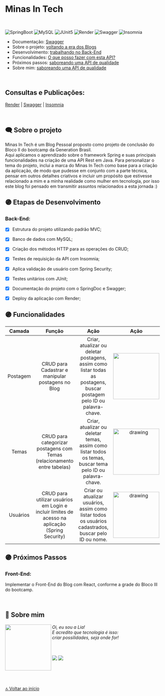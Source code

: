 # Minas In Tech
<br> 

![SpringBoot](https://img.shields.io/badge/Spring_Boot-F2F4F9?style=for-the-badge&logo=spring-boot)
![MySQL](https://img.shields.io/badge/MySQL-005C84?style=for-the-badge&logo=mysql&logoColor=white)
![JUnit5](https://img.shields.io/badge/Junit5-25A162?style=for-the-badge&logo=junit5&logoColor=white)
![Render](https://img.shields.io/badge/Render-46E3B7?style=for-the-badge&logo=render&logoColor=white)
![Swagger](https://img.shields.io/badge/Swagger-85EA2D?style=for-the-badge&logo=Swagger&logoColor=white)
![Insomnia](https://img.shields.io/badge/Insomnia-5849be?style=for-the-badge&logo=Insomnia&logoColor=white)

<div id='inicio'/> 



* Documentação: [Swagger](#publicacao)
* Sobre o projeto: [voltando a era dos Blogs](#sobre-projeto)
* Desenvolvimento: [trabalhando no Back-End](#desenvolvimento)
* Funcionalidades: [O que posso fazer com esta API?](#funcionalidades)
* Próximos passos: [saboreando uma API de qualidade](#proximos-passos)
* Sobre mim: [saboreando uma API de qualidade](#sobre-mim)

<br> 

<div id='publicacao'/> 

## Consultas e Publicações:

[Render](minas-in-tech.onrender.com) | [Swagger](minas-in-tech.onrender.com) | [Insomnia](minas-in-tech.onrender.com)

<br>
<div id='sobre-projeto'/> 

##  🗨 Sobre o projeto ##

<p>
Minas In Tech é um Blog Pessoal proposto como projeto de conclusão do Bloco II do bootcamp da Generation Brasil.
<br>Aqui aplicamos o aprendizado sobre o framework Spring e suas principais funcionalidades na criação de uma API Rest em Java.
Para personalizar o tema do projeto, inclui a marca do Minas In Tech como base para a criação da aplicação, de modo que pudesse em conjunto com a parte técnica, pensar em outros detalhes criativos e incluir um propósito que estivesse relacionado a mim e a minha realidade como mulher em tecnologia, por isso este blog foi pensado em transmitir assuntos relacionados a esta jornada :) 
</p>

<div id='desenvolvimento'/> 

##  🟣 Etapas de Desenvolvimento ##
### Back-End:

- [x] Estrutura do projeto utilizando padrão MVC;
- [x] Banco de dados com MySQL;
- [x] Criação dos métodos HTTP para as operações do CRUD;
- [x] Testes de requisição da API com Insomnia;
- [x] Aplica validação de usuário com Spring Security;
- [x] Testes unitários com JUnit;
- [x] Documentação do projeto com o SpringDoc e Swagger;
- [x] Deploy da aplicação com Render;


<div id='funcionalidades'/> 

## 🟣 Funcionalidades


| Camada |                Função              |             Ação               |    Ação   |
| :---: | :---------------------------------: | :------------------------------------------: |:------------------------------------------:|
|  Postagem |    CRUD para Cadastrar e manipular postagens no Blog      |       Criar, atualizar ou deletar postagens, assim como listar todas as postagens, buscar postagem pelo ID ou palavra-chave.     |<img src="https://media.tenor.com/Gl7uJ6sAIK0AAAAM/darcey-spongebob.gif" width="150"/> |
|  Temas  |   CRUD para categorizar postagens com Temas (relacionamento entre tabelas)  |     Criar, atualizar ou deletar temas, assim como listar todos os temas, buscar tema pelo ID ou palavra-chave.    |<img src="https://media.giphy.com/media/v1.Y2lkPTc5MGI3NjExMDg1NWY4ZWVjZmM5OTIwN2M1MmRjNWYzMzBkYTI0YmI4MzgyNjUyOCZjdD1n/OfXKySrn0Ej4s/giphy.gif" alt="drawing" width="150"/> |
| Usuários  |   CRUD para utilizar usuários em Login e incluir limites de acesso na aplicação (Spring Security) |     Criar ou atualizar usuários, assim como listar todos os usuários cadastrados, buscar pelo ID ou nome.  | <img src="https://media.giphy.com/media/v1.Y2lkPTc5MGI3NjExZGJiNTA0MjZmNzNhMDAwYmI3MGJjY2EwNGYwZDNhYTNhYzdkYWU3YyZjdD1n/WoWm8YzFQJg5i/giphy.gif" alt="drawing" width="150"/>| 


<div id='proximos-passos'/> 

##  🟣 Próximos Passos ##
### Front-End:
Implementar o Front-End do Blog com React, conforme a grade do Bloco III do bootcamp.

<br>

<div id='sobre-mim'/> 

##  🖤 Sobre mim ##

<div>
<h6> <img align="left" src="https://avatars.githubusercontent.com/u/97362216?v=4" width="150"/> Oi, eu sou a Lia! <br> E acredito que tecnologia é isso: <br> criar possilidades, seja onde for! </h6>
 <div align="left">
 <br>
  <a href="https://www.linkedin.com/in/lialaurindo/" target="_blank"><img src="https://img.shields.io/badge/LinkedIn-000000?style=for-the-badge&logo=linkedin&logoColor=white" target="_blank"></a>
  <a href="mailto:liamaralaurindo@gmail.com" target="_blank"><img src="https://img.shields.io/badge/Gmail-000000?style=for-the-badge&logo=gmail&logoColor=white" target="_blank"></a>
</div>
</div>

<br>
<br>
<br>

##
<div>

[🔝 Voltar ao início](#inicio)

</div>
